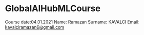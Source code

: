 # GlobalAIHubMLCourse



Course date:04.01.2021
Name: Ramazan
Surname: KAVALCI
Email: kavalciramazan6@gmail.com

